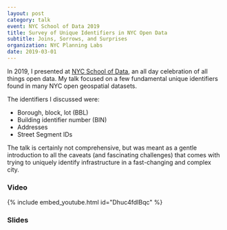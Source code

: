 ```yaml
---
layout: post
category: talk
event: NYC School of Data 2019
title: Survey of Unique Identifiers in NYC Open Data
subtitle: Joins, Sorrows, and Surprises
organization: NYC Planning Labs
date: 2019-03-01
---
```


In 2019, I presented at [NYC School of Data](https://schoolofdata.nyc/), an all day celebration of all things open data. My talk focused on a few fundamental unique identifiers found in many NYC open geospatial datasets.

The identifiers I discussed were:

- Borough, block, lot (BBL)
- Building identifier number (BIN)
- Addresses
- Street Segment IDs

The talk is certainly not comprehensive, but was meant as a gentle introduction to all the caveats (and fascinating challenges) that comes with trying to uniquely identify infrastructure in a fast-changing and complex city.

### Video

{% include embed_youtube.html id="Dhuc4fdIBqc" %}

### Slides

<script async class="speakerdeck-embed" data-id="2d59b825077b428897c9e31e94f270db" data-ratio="1.33333333333333" src="//speakerdeck.com/assets/embed.js"></script>
